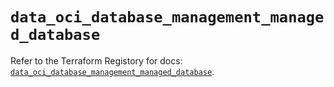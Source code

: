 # `data_oci_database_management_managed_database`

Refer to the Terraform Registory for docs: [`data_oci_database_management_managed_database`](https://registry.terraform.io/providers/oracle/oci/6.18.0/docs/data-sources/database_management_managed_database).
